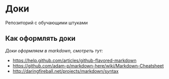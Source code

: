# Доки

Репозиторий с обучающими штуками

## Как оформлять доки

*Доки оформляем в markdown, смотреть тут:*

* https://help.github.com/articles/github-flavored-markdown
* https://github.com/adam-p/markdown-here/wiki/Markdown-Cheatsheet
* http://daringfireball.net/projects/markdown/syntax
